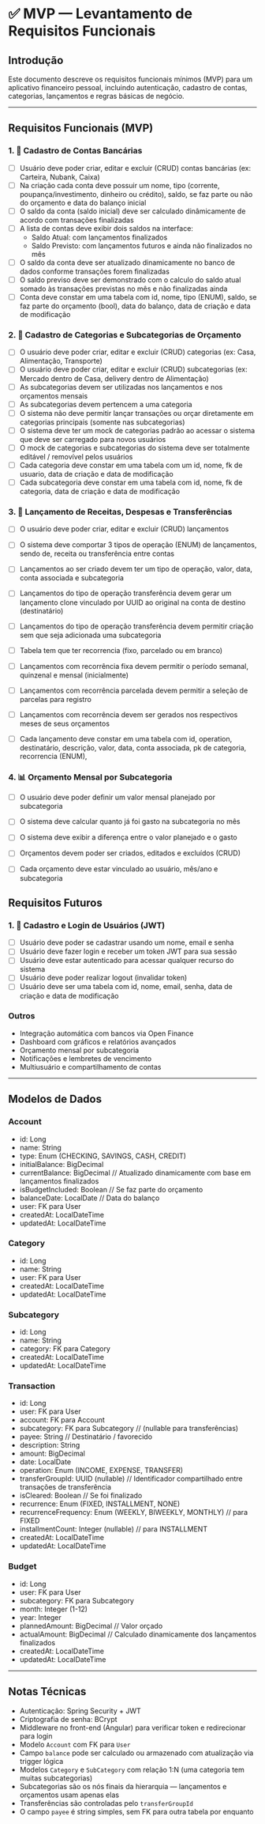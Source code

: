 # ✅ MVP — Levantamento de Requisitos Funcionais

## Introdução

Este documento descreve os requisitos funcionais mínimos (MVP) para um aplicativo financeiro pessoal, incluindo autenticação, cadastro de contas, categorias, lançamentos e regras básicas de negócio.

---

## Requisitos Funcionais (MVP)


### 1. 🏦 Cadastro de Contas Bancárias

- [ ] Usuário deve poder criar, editar e excluir (CRUD) contas bancárias (ex: Carteira, Nubank, Caixa)
- [ ] Na criação cada conta deve possuir um nome, tipo (corrente, poupança/investimento, dinheiro ou crédito), saldo, se faz parte ou não do orçamento e data do balanço inicial
- [ ] O saldo da conta (saldo inicial) deve ser calculado dinâmicamente de acordo com transações finalizadas
- [ ] A lista de contas deve exibir dois saldos na interface:
  - Saldo Atual: com lançamentos finalizados
  - Saldo Previsto: com lançamentos futuros e ainda não finalizados no mês
- [ ] O saldo da conta deve ser atualizado dinamicamente no banco de dados conforme transações forem finalizadas
- [ ] O saldo previso deve ser demonstrado com o calculo do saldo atual somado às transações previstas no mês e não finalizadas ainda
- [ ] Conta deve constar em uma tabela com id, nome, tipo (ENUM), saldo, se faz parte do orçamento (bool), data do balanço, data de criação e data de modificação

### 2. 🧾 Cadastro de Categorias e Subcategorias de Orçamento

- [ ] O usuário deve poder criar, editar e excluir (CRUD) categorias (ex: Casa, Alimentação, Transporte)
- [ ] O usuário deve poder criar, editar e excluir (CRUD) subcategorias (ex: Mercado dentro de Casa, delivery dentro de Alimentação)
- [ ] As subcategorias devem ser utilizadas nos lançamentos e nos orçamentos mensais
- [ ] As subcategorias devem pertencem a uma categoria
- [ ] O sistema não deve permitir lançar transações ou orçar diretamente em categorias principais (somente nas subcategorias)
- [ ] O sistema deve ter um mock de categorias padrão ao acessar o sistema que deve ser carregado para novos usuários
- [ ] O mock de categorias e subcategorias do sistema deve ser totalmente editável / removível pelos usuários
- [ ] Cada categoria deve constar em uma tabela com  um id, nome, fk de usuario, data de criação e data de modificação
- [ ] Cada subcategoria deve constar em uma tabela com id, nome, fk de categoria, data de criação e data de modificação

### 3. 💸 Lançamento de Receitas, Despesas e Transferências

- [ ] O usuário deve poder criar, editar e excluir (CRUD) lançamentos 
- [ ] O sistema deve comportar 3 tipos de operação (ENUM) de lançamentos, sendo de, receita ou transferência entre contas
- [ ] Lançamentos ao ser criado devem ter um tipo de operação, valor, data, conta associada e subcategoria 
- [ ] Lançamentos do tipo de operação transferência devem gerar um lançamento clone vinculado por UUID ao original na conta de destino (destinatário)
- [ ] Lançamentos do tipo de operação transferência devem permitir criação sem que seja adicionada uma subcategoria
- [ ] Tabela tem que ter recorrencia (fixo, parcelado ou em branco)
- [ ] Lançamentos com recorrência fixa devem permitir o período semanal, quinzenal e mensal (inicialmente)
- [ ] Lançamentos com recorrência parcelada devem permitir a seleção de parcelas para registro
- [ ] Lançamentos com recorrência devem ser gerados nos respectivos meses de seus orçamentos
- [ ] Cada lançamento deve constar em uma tabela com id, operation, destinatário, descrição, valor, data, conta associada, pk de categoria, recorrencia (ENUM), 


### 4. 📊 Orçamento Mensal por Subcategoria

- [ ] O usuário deve poder definir um valor mensal planejado por subcategoria
- [ ] O sistema deve calcular quanto já foi gasto na subcategoria no mês
- [ ] O sistema deve exibir a diferença entre o valor planejado e o gasto
- [ ] Orçamentos devem poder ser criados, editados e excluídos (CRUD)
- [ ] Cada orçamento deve estar vinculado ao usuário, mês/ano e subcategoria



## Requisitos Futuros


### 1. 🔐 Cadastro e Login de Usuários (JWT)

- [ ] Usuário deve poder se cadastrar usando um nome, email e senha
- [ ] Usuário deve fazer login e receber um token JWT para sua sessão
- [ ] Usuário deve estar autenticado para acessar qualquer recurso do sistema
- [ ] Usuário deve poder realizar logout (invalidar token)
- [ ] Usuário deve ser uma tabela com id, nome, email, senha, data de criação e data de modificação 

### Outros

- Integração automática com bancos via Open Finance
- Dashboard com gráficos e relatórios avançados
- Orçamento mensal por subcategoria
- Notificações e lembretes de vencimento
- Multiusuário e compartilhamento de contas

---

## Modelos de Dados

### Account

- id: Long
- name: String
- type: Enum (CHECKING, SAVINGS, CASH, CREDIT)
- initialBalance: BigDecimal
- currentBalance: BigDecimal       // Atualizado dinamicamente com base em lançamentos finalizados
- isBudgetIncluded: Boolean        // Se faz parte do orçamento
- balanceDate: LocalDate           // Data do balanço
- user: FK para User
- createdAt: LocalDateTime
- updatedAt: LocalDateTime

### Category

- id: Long
- name: String
- user: FK para User
- createdAt: LocalDateTime
- updatedAt: LocalDateTime


### Subcategory

- id: Long
- name: String
- category: FK para Category
- createdAt: LocalDateTime
- updatedAt: LocalDateTime


### Transaction

- id: Long
- user: FK para User
- account: FK para Account
- subcategory: FK para Subcategory // (nullable para transferências)
- payee: String                     // Destinatário / favorecido
- description: String
- amount: BigDecimal
- date: LocalDate
- operation: Enum (INCOME, EXPENSE, TRANSFER)
- transferGroupId: UUID (nullable) // Identificador compartilhado entre transações de transferência
- isCleared: Boolean               // Se foi finalizado
- recurrence: Enum (FIXED, INSTALLMENT, NONE)
- recurrenceFrequency: Enum (WEEKLY, BIWEEKLY, MONTHLY) // para FIXED
- installmentCount: Integer (nullable)     // para INSTALLMENT
- createdAt: LocalDateTime
- updatedAt: LocalDateTime


### Budget

- id: Long
- user: FK para User
- subcategory: FK para Subcategory
- month: Integer (1-12)
- year: Integer
- plannedAmount: BigDecimal       // Valor orçado
- actualAmount: BigDecimal        // Calculado dinamicamente dos lançamentos finalizados
- createdAt: LocalDateTime
- updatedAt: LocalDateTime

---

## Notas Técnicas

- Autenticação: Spring Security + JWT
- Criptografia de senha: BCrypt
- Middleware no front-end (Angular) para verificar token e redirecionar para login
- Modelo `Account` com FK para `User`
- Campo `balance` pode ser calculado ou armazenado com atualização via trigger lógica
- Modelos `Category` e `SubCategory` com relação 1:N (uma categoria tem muitas subcategorias)
- Subcategorias são os nós finais da hierarquia — lançamentos e orçamentos usam apenas elas
- Transferências são controladas pelo `transferGroupId`
- O campo `payee` é string simples, sem FK para outra tabela por enquanto